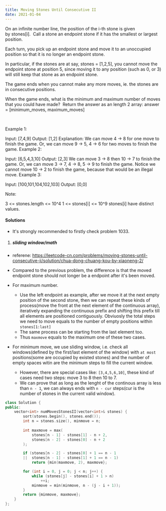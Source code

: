 ```yaml
---
title: Moving Stones Until Consecutive II
date: 2021-01-04
---
```

On an infinite number line, the position of the i-th stone is given by stones[i].  Call a stone an endpoint stone if it has the smallest or largest position.

Each turn, you pick up an endpoint stone and move it to an unoccupied position so that it is no longer an endpoint stone.

In particular, if the stones are at say, stones = [1,2,5], you cannot move the endpoint stone at position 5, since moving it to any position (such as 0, or 3) will still keep that stone as an endpoint stone.

The game ends when you cannot make any more moves, ie. the stones are in consecutive positions.

When the game ends, what is the minimum and maximum number of moves that you could have made?  Return the answer as an length 2 array: answer = [minimum_moves, maximum_moves]

 

Example 1:

Input: [7,4,9]
Output: [1,2]
Explanation: 
We can move 4 -> 8 for one move to finish the game.
Or, we can move 9 -> 5, 4 -> 6 for two moves to finish the game.
Example 2:

Input: [6,5,4,3,10]
Output: [2,3]
We can move 3 -> 8 then 10 -> 7 to finish the game.
Or, we can move 3 -> 7, 4 -> 8, 5 -> 9 to finish the game.
Notice we cannot move 10 -> 2 to finish the game, because that would be an illegal move.
Example 3:

Input: [100,101,104,102,103]
Output: [0,0]
 

Note:

3 <= stones.length <= 10^4
1 <= stones[i] <= 10^9
stones[i] have distinct values.

#### Solutions

- It's strongly recommended to firstly check problem 1033.

1. ##### sliding window/math

- referene: https://leetcode-cn.com/problems/moving-stones-until-consecutive-ii/solution/chua-dong-chuang-kou-by-xiaoneng-2/
- Compared to the previous problem, the difference is that the moved endpoint stone should not longer be a endpoint after it's been moved.
- For maximum number. 
    - Use the left endpoint as example, after we move it at the next empty position of the second stone, then we can repeat these kinds of process(move the front at the next element of the continuous array), iteratively expanding the continuous prefix and shifting this prefix till all elements are positioned contiguously. Obviuosly the total steps we need to move equals to the number of empty positions within `stones[1:last]`
    - The same process can be starting from the last element too.
    - Thus `maxmove` equals to the maximum one of these two cases.

- For minimum move, we use sliding window, i.e. check all windows(defined by the first/last element of the window) with `at most` positions(some are occupied by existed stones) and  the number of empty spaces witin are the minimum steps to fill the current window.
    - However, there are special cases like: `[3,4,5,6,10]`, these kind of cases need two steps: move 3 to 8 then 10 to 7.
    - We can prove that as long as the lenght of the continous array is less than `n - 1`, we can always ends with `n - cur` steps(cur is the number of stones in the current valid window).

```cpp
class Solution {
public:
    vector<int> numMovesStonesII(vector<int>& stones) {
        sort(stones.begin(), stones.end());
        int n = stones.size(), minmove = n;
        
        int maxmove = max(
            stones[n - 1] - stones[1] - n + 2, 
            stones[n - 2] - stones[0] - n + 2
        );

        if (stones[n - 2] - stones[0] + 1 == n - 1
        ||  stones[n - 1] - stones[1] + 1 == n - 1)
            return {min(maxmove, 2), maxmove};

        for (int i = 0, j = 0; j < n; j++) {
            while (stones[j] - stones[i] + 1 > n)
                ++i;
            minmove = min(minmove, n - (j - i + 1));
        }
        return {minmove, maxmove};
    }
};
```